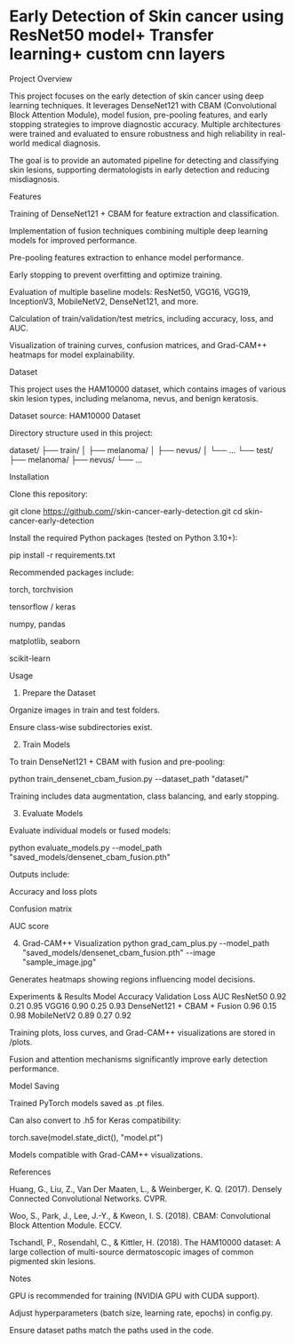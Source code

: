 # Early Detection of Skin cancer using ResNet50 model+ Transfer learning+ custom cnn layers
Project Overview

This project focuses on the early detection of skin cancer using deep learning techniques. It leverages DenseNet121 with CBAM (Convolutional Block Attention Module), model fusion, pre-pooling features, and early stopping strategies to improve diagnostic accuracy. Multiple architectures were trained and evaluated to ensure robustness and high reliability in real-world medical diagnosis.

The goal is to provide an automated pipeline for detecting and classifying skin lesions, supporting dermatologists in early detection and reducing misdiagnosis.

Features

Training of DenseNet121 + CBAM for feature extraction and classification.

Implementation of fusion techniques combining multiple deep learning models for improved performance.

Pre-pooling features extraction to enhance model performance.

Early stopping to prevent overfitting and optimize training.

Evaluation of multiple baseline models: ResNet50, VGG16, VGG19, InceptionV3, MobileNetV2, DenseNet121, and more.

Calculation of train/validation/test metrics, including accuracy, loss, and AUC.

Visualization of training curves, confusion matrices, and Grad-CAM++ heatmaps for model explainability.

Dataset

This project uses the HAM10000 dataset, which contains images of various skin lesion types, including melanoma, nevus, and benign keratosis.

Dataset source: HAM10000 Dataset

Directory structure used in this project:

dataset/
├── train/
│   ├── melanoma/
│   ├── nevus/
│   └── ...
└── test/
    ├── melanoma/
    ├── nevus/
    └── ...

Installation

Clone this repository:

git clone https://github.com/<your-username>/skin-cancer-early-detection.git
cd skin-cancer-early-detection


Install the required Python packages (tested on Python 3.10+):

pip install -r requirements.txt


Recommended packages include:

torch, torchvision

tensorflow / keras

numpy, pandas

matplotlib, seaborn

scikit-learn

Usage
1. Prepare the Dataset

Organize images in train and test folders.

Ensure class-wise subdirectories exist.

2. Train Models

To train DenseNet121 + CBAM with fusion and pre-pooling:

python train_densenet_cbam_fusion.py --dataset_path "dataset/"


Training includes data augmentation, class balancing, and early stopping.

3. Evaluate Models

Evaluate individual models or fused models:

python evaluate_models.py --model_path "saved_models/densenet_cbam_fusion.pth"


Outputs include:

Accuracy and loss plots

Confusion matrix

AUC score

4. Grad-CAM++ Visualization
python grad_cam_plus.py --model_path "saved_models/densenet_cbam_fusion.pth" --image "sample_image.jpg"


Generates heatmaps showing regions influencing model decisions.

Experiments & Results
Model	Accuracy	Validation Loss	AUC
ResNet50	0.92	0.21	0.95
VGG16	0.90	0.25	0.93
DenseNet121 + CBAM + Fusion	0.96	0.15	0.98
MobileNetV2	0.89	0.27	0.92

Training plots, loss curves, and Grad-CAM++ visualizations are stored in /plots.

Fusion and attention mechanisms significantly improve early detection performance.

Model Saving

Trained PyTorch models saved as .pt files.

Can also convert to .h5 for Keras compatibility:

torch.save(model.state_dict(), "model.pt")


Models compatible with Grad-CAM++ visualizations.

References

Huang, G., Liu, Z., Van Der Maaten, L., & Weinberger, K. Q. (2017). Densely Connected Convolutional Networks. CVPR.

Woo, S., Park, J., Lee, J.-Y., & Kweon, I. S. (2018). CBAM: Convolutional Block Attention Module. ECCV.

Tschandl, P., Rosendahl, C., & Kittler, H. (2018). The HAM10000 dataset: A large collection of multi-source dermatoscopic images of common pigmented skin lesions.

Notes

GPU is recommended for training (NVIDIA GPU with CUDA support).

Adjust hyperparameters (batch size, learning rate, epochs) in config.py.

Ensure dataset paths match the paths used in the code.

